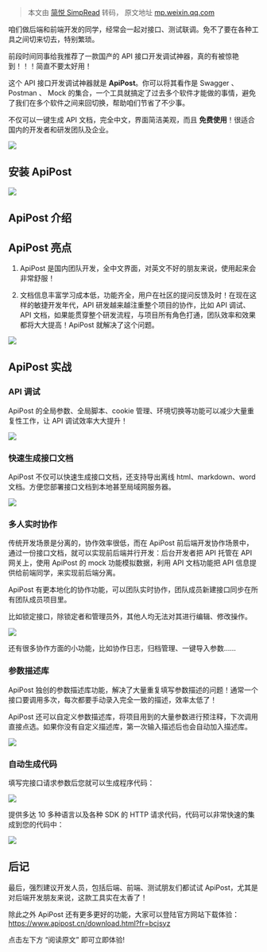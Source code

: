 > 本文由 [简悦 SimpRead](http://ksria.com/simpread/) 转码， 原文地址 [mp.weixin.qq.com](https://mp.weixin.qq.com/s/c-t1GM6tMPF1bHDcPCSD1Q)

咱们做后端和前端开发的同学，经常会一起对接口、测试联调。免不了要在各种工具之间切来切去，特别繁琐。

前段时间同事给我推荐了一款国产的 API 接口开发调试神器，真的有被惊艳到！！！简直不要太好用！  

这个 API 接口开发调试神器就是 **ApiPost**。你可以将其看作是 Swagger 、 Postman 、 Mock 的集合，一个工具就搞定了过去多个软件才能做的事情，避免了我们在多个软件之间来回切换，帮助咱们节省了不少事。

不仅可以一键生成 API 文档，完全中文，界面简洁美观，而且 **免费使用**！很适合国内的开发者和研发团队及企业。

![](https://mmbiz.qpic.cn/mmbiz_png/iaIdQfEric9Ty2rMzr0VdlkfSicgZC5Xjb9wDWQXnPlq8PichWGOxh5iaCb4R9EHib9ZLbvqtwozv4g63Ziaptk3SOVOw/640?wx_fmt=png)

安装 ApiPost
----------

![](https://mmbiz.qpic.cn/mmbiz_png/iaIdQfEric9Ty2rMzr0VdlkfSicgZC5Xjb9VKMlYXdLGhUn4Viand2CicrtjNeuntuX1G4qyVrEquiatJic8pzicA1ZQaA/640?wx_fmt=png)

ApiPost 介绍
----------

ApiPost 亮点
----------

1.  ApiPost 是国内团队开发，全中文界面，对英文不好的朋友来说，使用起来会非常舒服！
    
2.  文档信息丰富学习成本低，功能齐全，用户在社区的提问反馈及时！在现在这样的敏捷开发年代，API 研发越来越注重整个项目的协作，比如 API 调试、API 文档，如果能贯穿整个研发流程，与项目所有角色打通，团队效率和效果都将大大提高！ApiPost 就解决了这个问题。
    

![](https://mmbiz.qpic.cn/mmbiz_png/iaIdQfEric9Ty2rMzr0VdlkfSicgZC5Xjb9DrgIeyWxKUAC5D7LHkq0zwFpLSL6PeBJkCTbLWQQvAa12ne1QddCWw/640?wx_fmt=png)

ApiPost 实战
----------

### API 调试

ApiPost 的全局参数、全局脚本、cookie 管理、环境切换等功能可以减少大量重复性工作，让 API 调试效率大大提升！

![](https://mmbiz.qpic.cn/mmbiz_png/iaIdQfEric9Ty2rMzr0VdlkfSicgZC5Xjb9vNKUkYrYcDCkcbw07nmyfIEy8JTdUJNjBcc6xiaVicznQuWgtQFfrUAg/640?wx_fmt=png)

### 快速生成接口文档

ApiPost 不仅可以快速生成接口文档，还支持导出离线 html、markdown、word 文档。方便您部署接口文档到本地甚至局域网服务器。

![](https://mmbiz.qpic.cn/mmbiz_png/iaIdQfEric9Ty2rMzr0VdlkfSicgZC5Xjb9x7VgabP3DwrrVIwX1VMkJIkCTP8icNXIKZAJB1iatMPCicubD4CwmKoibA/640?wx_fmt=png)

### 多人实时协作

传统开发场景是分离的，协作效率很低，而在 ApiPost 前后端开发协作场景中，通过一份接口文档，就可以实现前后端并行开发：后台开发者把 API 托管在 API 网关上，使用 ApiPost 的 mock 功能模拟数据，利用 API 文档功能把 API 信息提供给前端同学，来实现前后端分离。

ApiPost 有更本地化的协作功能，可以团队实时协作，团队成员新建接口同步在所有团队成员项目里。

比如锁定接口，除锁定者和管理员外，其他人均无法对其进行编辑、修改操作。

![](https://mmbiz.qpic.cn/mmbiz_png/iaIdQfEric9Ty2rMzr0VdlkfSicgZC5Xjb9QJEpLUqbJrNy38iaV9Fd7IqD4zm2my0ZKU7eAucX62icQ0ibMQM3zgLDw/640?wx_fmt=png)

还有很多协作方面的小功能，比如协作日志，归档管理、一键导入参数……

### 参数描述库

ApiPost 独创的参数描述库功能，解决了大量重复填写参数描述的问题！通常一个接口要调用多次，每次都要手动录入完全一致的描述，效率太低了！

ApiPost 还可以自定义参数描述库，将项目用到的大量参数进行预注释，下次调用直接点选。如果你没有自定义描述库，第一次输入描述后也会自动加入描述库。

![](https://mmbiz.qpic.cn/mmbiz_png/iaIdQfEric9Ty2rMzr0VdlkfSicgZC5Xjb9ZYwwONmG8oqFwPc2z54ZdboOhrGTEaZ400k66FPUp7qU3we3Uibrk6g/640?wx_fmt=png)

### 自动生成代码

填写完接口请求参数后您就可以生成程序代码：

![](https://mmbiz.qpic.cn/mmbiz_png/iaIdQfEric9Ty2rMzr0VdlkfSicgZC5Xjb9tZnotwWXrA6RKLJHKwPjBOzM1WwI6ibOcTN5zPMaUzWYa4IVibtnJRSQ/640?wx_fmt=png)

提供多达 10 多种语言以及各种 SDK 的 HTTP 请求代码，代码可以非常快速的集成到您的代码中：

![](https://mmbiz.qpic.cn/mmbiz_png/iaIdQfEric9Ty2rMzr0VdlkfSicgZC5Xjb942yx0v5XF2Pdl18buic6zXdGddq4icp1rrvDAaMPZyteAe6kJDiar818Q/640?wx_fmt=png)

后记
--

最后，强烈建议开发人员，包括后端、前端、测试朋友们都试试 ApiPost，尤其是对后端开发朋友来说，这款工具实在太香了！

除此之外 ApiPost 还有更多更好的功能，大家可以登陆官方网站下载体验：https://www.apipost.cn/download.html?fr=bcjsyz

点击左下方 “阅读原文” 即可立即体验!